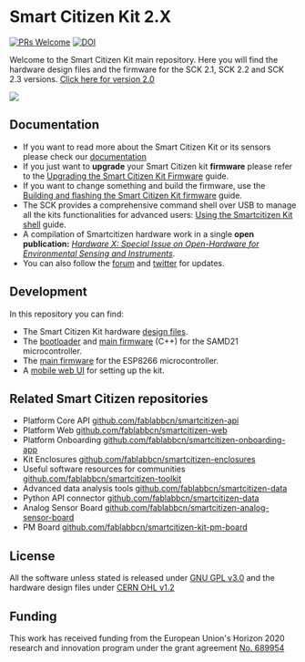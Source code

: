 # Smart Citizen Kit 2.X

[![PRs Welcome](https://img.shields.io/badge/PRs-welcome-brightgreen.svg)]()
[![DOI](https://zenodo.org/badge/109865611.svg)](https://zenodo.org/badge/latestdoi/109865611)

Welcome to the Smart Citizen Kit main repository. Here you will find the hardware design files and the firmware for the SCK 2.1, SCK 2.2 and SCK 2.3 versions. [Click here for version 2.0](https://github.com/fablabbcn/smartcitizen-kit-20)

![](https://live.staticflickr.com/65535/47950912168_fcf8fa398c_h.jpg)

## Documentation

* If you want to read more about the Smart Citizen Kit or its sensors please check our [documentation](http://docs.smartcitizen.me/)
* If you just want to **upgrade** your Smart Citizen kit **firmware** please refer to the [Upgrading the Smart Citizen Kit Firmware](http://docs.smartcitizen.me/Guides/firmware/Update%20the%20firmware/) guide.
* If you want to change something and build the firmware, use the [Building and flashing the Smart Citizen Kit firmware](http://docs.smartcitizen.me/Guides/firmware/Edit%20the%20Firmware/) guide.
* The SCK provides a comprehensive command shell over USB to manage all the kits functionalities for advanced users: [Using the Smartcitizen Kit shell](http://docs.smartcitizen.me/Guides/getting%20started/Using%20the%20Shell/) guide.
* A compilation of Smartcitizen hardware work in a single **open publication:** [_Hardware X: Special Issue on Open-Hardware for Environmental Sensing and Instruments_](https://doi.org/10.1016/j.ohx.2019.e00070).
* You can also follow the [forum](https://forum.smartcitizen.me/) and [twitter](https://twitter.com/SmartCitizenKit) for updates.

## Development

In this repository you can find:

* The Smart Citizen Kit hardware [design files](./hardware).
* The [bootloader](bootloader) and [main firmware](./sam) (C++) for the SAMD21 microcontroller.
* The [main firmware](./esp) for the ESP8266 microcontroller.
* A [mobile web UI](./mock-api) for setting up the kit.

## Related Smart Citizen repositories

* Platform Core API [github.com/fablabbcn/smartcitizen-api](https://github.com/fablabbcn/smartcitizen-api)
* Platform Web [github.com/fablabbcn/smartcitizen-web](https://github.com/fablabbcn/smartcitizen-web)
* Platform Onboarding [github.com/fablabbcn/smartcitizen-onboarding-app](https://github.com/fablabbcn/smartcitizen-onboarding-app)
* Kit Enclosures [github.com/fablabbcn/smartcitizen-enclosures](https://github.com/fablabbcn/smartcitizen-enclosures)
* Useful software resources for communities [github.com/fablabbcn/smartcitizen-toolkit](https://github.com/fablabbcn/smartcitizen-toolkit)
* Advanced data analysis tools [github.com/fablabbcn/smartcitizen-data](https://github.com/fablabbcn/smartcitizen-data)
* Python API connector [github.com/fablabbcn/smartcitizen-data](https://github.com/fablabbcn/smartcitizen-connector)
* Analog Sensor Board [github.com/fablabbcn/smartcitizen-analog-sensor-board](https://github.com/fablabbcn/smartcitizen-analog-sensor-board)
* PM Board [github.com/fablabbcn/smartcitizen-kit-pm-board](https://github.com/fablabbcn/smartcitizen-kit-pm-board)

## License

All the software unless stated is released under [GNU GPL v3.0](https://github.com/fablabbcn/smartcitizen-kit-20/blob/master/LICENSE) and the hardware design files under [CERN OHL v1.2](https://github.com/fablabbcn/smartcitizen-kit-20/blob/master/hardware/LICENSE)

## Funding

This work has received funding from the European Union's Horizon 2020 research and innovation program under the grant agreement [No. 689954](https://cordis.europa.eu/project/rcn/202639_en.html)
